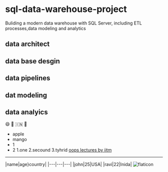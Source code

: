 # sql-data-warehouse-project
Buliding a modern data warehouse with SQL Server, including ETL processes,data modeling and analytics
## data **architect**
## data  **base desgin**
## **data pipelines**
## **dat modeling**
## **data analyics**
😄
🚀
🇮🇳
📅
- apple
- mango
 - 1
 - 2
1.one
2.secound
3.tyhrid
[oops lectures by iitm ](https://cse.iitm.ac.in/~rupesh/teaching/ooaia/jan25/)
---
|name|age}country|
|---|---|---|
|john|25|USA|
|ravi|22|Inida|
![flaticon](<img width="512" height="512" alt="image" src="https://github.com/user-attachments/assets/bb43fa1c-66a3-40b7-91ff-6eff941a311e" />
)

